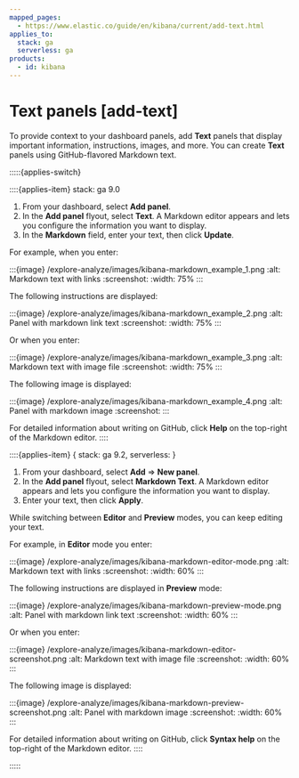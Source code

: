 ```yaml
---
mapped_pages:
  - https://www.elastic.co/guide/en/kibana/current/add-text.html
applies_to:
  stack: ga
  serverless: ga
products:
  - id: kibana
---
```


# Text panels [add-text]

To provide context to your dashboard panels, add **Text** panels that display important information, instructions, images, and more. You can create **Text** panels using GitHub-flavored Markdown text.

:::::{applies-switch}

::::{applies-item} stack: ga 9.0
1. From your dashboard, select **Add panel**.
2. In the **Add panel** flyout, select **Text**. A Markdown editor appears and lets you configure the information you want to display.
3. In the **Markdown** field, enter your text, then click **Update**.

For example, when you enter:

:::{image} /explore-analyze/images/kibana-markdown_example_1.png
:alt: Markdown text with links
:screenshot:
:width: 75%
:::

The following instructions are displayed:

:::{image} /explore-analyze/images/kibana-markdown_example_2.png
:alt: Panel with markdown link text
:screenshot:
:width: 75%
:::

Or when you enter:

:::{image} /explore-analyze/images/kibana-markdown_example_3.png
:alt: Markdown text with image file
:screenshot:
:width: 75%
:::

The following image is displayed:

:::{image} /explore-analyze/images/kibana-markdown_example_4.png
:alt: Panel with markdown image
:screenshot:
:::

For detailed information about writing on GitHub, click **Help** on the top-right of the Markdown editor.
::::

::::{applies-item} { stack: ga 9.2, serverless: } 
1. From your dashboard, select **Add** => **New panel**.
2. In the **Add panel** flyout, select **Markdown Text**. A Markdown editor appears and lets you configure the information you want to display. 
3. Enter your text, then click **Apply**.

While switching between **Editor** and **Preview** modes, you can keep editing your text.

For example, in **Editor** mode you enter:

:::{image} /explore-analyze/images/kibana-markdown-editor-mode.png
:alt: Markdown text with links
:screenshot:
:width: 60%
:::

The following instructions are displayed in **Preview** mode:

:::{image} /explore-analyze/images/kibana-markdown-preview-mode.png
:alt: Panel with markdown link text
:screenshot:
:width: 60%
:::

Or when you enter:

:::{image} /explore-analyze/images/kibana-markdown-editor-screenshot.png
:alt: Markdown text with image file
:screenshot:
:width: 60%
:::

The following image is displayed:

:::{image} /explore-analyze/images/kibana-markdown-preview-screenshot.png
:alt: Panel with markdown image
:screenshot:
:width: 60%
:::

For detailed information about writing on GitHub, click **Syntax help** on the top-right of the Markdown editor.
::::

:::::

